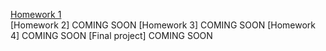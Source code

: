 [Homework 1](https://valeriaromanovskaia.github.io/genius-homework/homework-1/)<br>
[Homework 2] COMING SOON
[Homework 3] COMING SOON
[Homework 4] COMING SOON
[Final project] COMING SOON
